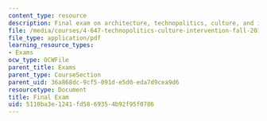 ```yaml
---
content_type: resource
description: Final exam on architecture, technopolitics, culture, and intervention.
file: /media/courses/4-647-technopolitics-culture-intervention-fall-2014/5110ba3e1241fd5869354b92f95f0786_MIT4_647F14_Exam_3.pdf
file_type: application/pdf
learning_resource_types:
- Exams
ocw_type: OCWFile
parent_title: Exams
parent_type: CourseSection
parent_uid: 36a868dc-9cf5-091d-e5d0-eda7d9cea9d6
resourcetype: Document
title: Final Exam
uid: 5110ba3e-1241-fd58-6935-4b92f95f0786
---
```

